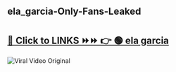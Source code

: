 
 ## ela_garcia-Only-Fans-Leaked

# <h2><a href="https://clipsfans.com/ela_garcia&ref=git">🔗 Click to LINKS ⏩⏩ 👉 🟢 ela garcia </a></h2>

<a href="https://clipsfans.com/ela_garcia&ref=git" rel="nofollow" data-target="animated-image.originalLink"><img src="https://i.ibb.co.com/xMMVF88/686577567.gif" alt="Viral Video Original" style="max-width: 100%; display: inline-block;" data-target="animated-image.originalImage"></a>
